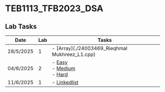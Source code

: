 # TEB1113_TFB2023_DSA

## Lab Tasks

| Date       | Lab | Tasks                         |
|------------|-----|-------------------------------|
| 28/5/2025  | 1   | - [Array](./24003469_Rieqhmal Mukhreez_L1.cpp)      |
| 04/6/2025  | 2   | - [Easy](./24003469_Rieqhmal_L2_Easy.cpp) <br> - [Medium](./24003469_Rieqhmal_L2_Medium.cpp) <br> - [Hard](./24003469_Rieqhmal_L2_Hard.cpp) |
| 11/6/2025  | 1   | - [Linkedlist](./L3)
